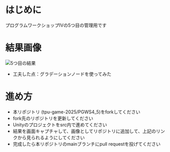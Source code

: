 # はじめに
プログラムワークショップⅣの5つ目の管理用です

# 結果画像

![5つ目の結果]()
- 工夫した点：グラデーションノードを使ってみた

# 進め方

- 本リポジトリ (tpu-game-2025/PGWS4_5)をforkしてください
- fork先のリポジトリを更新してください
- Unityのプロジェクトをsrc内で進めてください
- 結果を画面キャプチャして、画像としてリポジトリに追加して、上記のリンクから見られるようにしてください
- 完成したら本リポジトリのmainブランチにpull requestを投げてください
